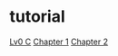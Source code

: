 # tutorial
[Lv0 C](https://quick-tutorial.com/clang/knowc/)
    [Chapter 1](https://quick-tutorial.com/clang/knowc/chapter2/)
    [Chapter 2](https://quick-tutorial.com/clang/knowc/chapter2/)
